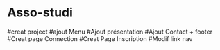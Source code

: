 # Asso-studi
#creat project
#ajout Menu
#Ajout présentation
#Ajout Contact + footer
#Creat page Connection
#Creat Page Inscription
#Modif link nav
